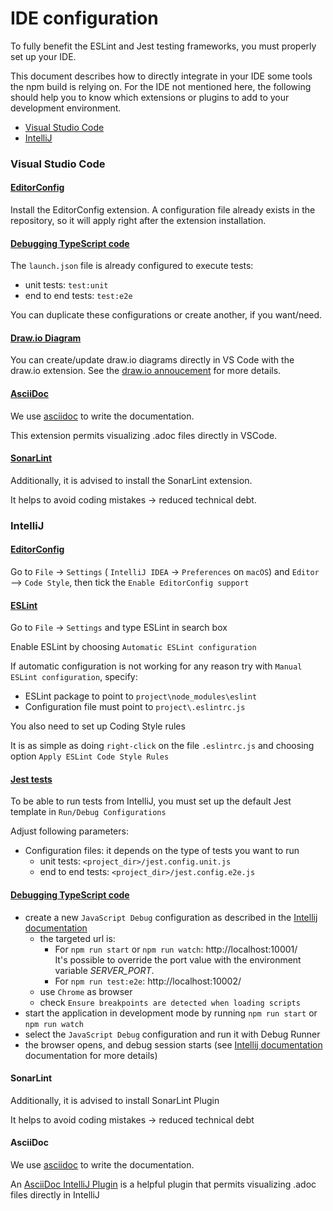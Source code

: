 # IDE configuration

To fully benefit the ESLint and Jest testing frameworks, you must properly set up your IDE.

This document describes how to directly integrate in your IDE some tools the npm build is relying on. For the IDE not
mentioned here, the following should help you to know which extensions or plugins to add to your development environment. 

* [Visual Studio Code](#visual-studio-code)
* [IntelliJ](#intellij)


### Visual Studio Code

#### [EditorConfig](https://marketplace.visualstudio.com/items?itemName=EditorConfig.EditorConfig)

Install the EditorConfig extension. A configuration file already exists in the repository, so it will apply right after the extension installation.

#### [Debugging TypeScript code](https://code.visualstudio.com/docs/typescript/typescript-debugging)
The `launch.json` file is already configured to execute tests:
  - unit tests: `test:unit`
  - end to end tests: `test:e2e`
  
You can duplicate these configurations or create another, if you want/need.

#### [Draw.io Diagram](https://marketplace.visualstudio.com/items?itemName=hediet.vscode-drawio)

You can create/update draw.io diagrams directly in VS Code with the draw.io extension. See the [draw.io annoucement](https://www.diagrams.net/blog/embed-diagrams-vscode) for more details.

#### [AsciiDoc](https://marketplace.visualstudio.com/items?itemName=asciidoctor.asciidoctor-vscode)

We use [asciidoc](https://asciidoctor.org/docs/what-is-asciidoc/) to write the documentation.

This extension permits visualizing .adoc files directly in VSCode.

#### [SonarLint](https://marketplace.visualstudio.com/items?itemName=SonarSource.sonarlint-vscode)

Additionally, it is advised to install the SonarLint extension.

It helps to avoid coding mistakes -> reduced technical debt.


### IntelliJ

#### [EditorConfig](https://www.jetbrains.com/help/idea/configuring-code-style.html#editorconfig)

Go to `File` -> `Settings` ( `IntelliJ IDEA` -> `Preferences` on `macOS`) and `Editor` --> `Code Style`, then tick the
`Enable EditorConfig support`


#### [ESLint](https://www.jetbrains.com/help/idea/eslint.html#)

Go to `File` -> `Settings` and type ESLint in search box

Enable ESLint by choosing `Automatic ESLint configuration`

If automatic configuration is not working for any reason try with `Manual ESLint configuration`, specify:
- ESLint package to point to `project\node_modules\eslint`
- Configuration file must point to `project\.eslintrc.js`

You also need to set up Coding Style rules

It is as simple as doing `right-click` on the file `.eslintrc.js` and choosing option `Apply ESLint Code Style Rules`

#### [Jest tests](https://www.jetbrains.com/help/idea/running-unit-tests-on-jest.html)

To be able to run tests from IntelliJ, you must set up the default Jest template in `Run/Debug Configurations`

Adjust following parameters:
- Configuration files: it depends on the type of tests you want to run 
  - unit tests: `<project_dir>/jest.config.unit.js`
  - end to end tests: `<project_dir>/jest.config.e2e.js`


#### [Debugging TypeScript code](https://www.jetbrains.com/help/idea/running-and-debugging-typescript.html#ws_ts_debug_client_side_on_external_dev_server)

- create a new `JavaScript Debug` configuration as described in the [Intellij documentation](https://www.jetbrains.com/help/idea/running-and-debugging-typescript.html#ws_ts_debug_client_side_on_external_dev_server)
  - the targeted url is: 
    - For `npm run start` or `npm run watch`: http://localhost:10001/ \
    It's possible to override the port value with the environment variable _SERVER_PORT_.
    - For `npm run test:e2e`: http://localhost:10002/
  - use `Chrome` as browser
  - check `Ensure breakpoints are detected when loading scripts`  
- start the application in development mode by running `npm run start` or `npm run watch`
- select the `JavaScript Debug` configuration and run it with Debug Runner
- the browser opens, and debug session starts (see [Intellij documentation](https://www.jetbrains.com/help/idea/running-and-debugging-typescript.html#ws_ts_debug_client_side_on_external_dev_server)
documentation for more details) 

#### SonarLint

Additionally, it is advised to install SonarLint Plugin

It helps to avoid coding mistakes -> reduced technical debt


#### AsciiDoc

We use [asciidoc](https://asciidoctor.org/docs/what-is-asciidoc/) to write the documentation.

An [AsciiDoc IntelliJ Plugin](https://plugins.jetbrains.com/plugin/7391-asciidoc) is a helpful plugin that permits visualizing .adoc files directly in IntelliJ

